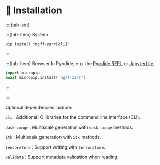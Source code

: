 # 💾 Installation

::::{tab-set}

:::{tab-item} System

```shell
pip install "ngff-zarr[cli]"
```

:::

:::{tab-item} Browser In Pyodide, e.g. the
[Pyodide REPL](https://pyodide.org/en/stable/console.html) or
[JupyterLite](https://jupyterlite.readthedocs.io/en/latest/try/lab),

```python
import micropip
await micropip.install('ngff-zarr')
```

:::

::::

Optional dependencies include:

`cli` : Additional IO libraries for the command line interface (CLI).

`dask-image` : Multiscale generation with `dask-image` methods.

`itk` : Multiscale generation with `itk` methods.

`tensorstore` : Support writing with `tensorstore`.

`validate` : Support metadata validation when reading.
